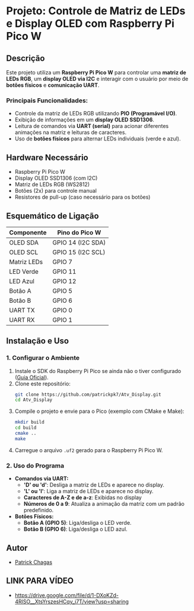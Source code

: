 # Projeto: Controle de Matriz de LEDs e Display OLED com Raspberry Pi Pico W

## Descrição
Este projeto utiliza um **Raspberry Pi Pico W** para controlar uma **matriz de LEDs RGB**, um **display OLED via I2C** e interagir com o usuário por meio de **botões físicos** e **comunicação UART**.

### **Principais Funcionalidades:**
- Controle da matriz de LEDs RGB utilizando **PIO (Programável I/O)**.
- Exibição de informações em um **display OLED SSD1306**.
- Leitura de comandos via **UART (serial)** para acionar diferentes animações na matriz e leituras de caracteres.
- Uso de **botões físicos** para alternar LEDs individuais (verde e azul).

## **Hardware Necessário**
- Raspberry Pi Pico W
- Display OLED SSD1306 (com I2C)
- Matriz de LEDs RGB (WS2812)
- Botões (2x) para controle manual
- Resistores de pull-up (caso necessário para os botões)

## **Esquemático de Ligação**
| Componente     | Pino do Pico W |
|---------------|---------------|
| OLED SDA      | GPIO 14 (I2C SDA) |
| OLED SCL      | GPIO 15 (I2C SCL) |
| Matriz LEDs   | GPIO 7 |
| LED Verde     | GPIO 11 |
| LED Azul      | GPIO 12 |
| Botão A      | GPIO 5 |
| Botão B      | GPIO 6 |
| UART TX       | GPIO 0 |
| UART RX       | GPIO 1 |

## **Instalação e Uso**
### **1. Configurar o Ambiente**
1. Instale o SDK do Raspberry Pi Pico se ainda não o tiver configurado ([Guia Oficial](https://datasheets.raspberrypi.com/pico/getting-started-with-pico.pdf)).
2. Clone este repositório:
   ```sh
   git clone https://github.com/patrickpk7/Atv_Display.git
   cd Atv_Display
   ```
3. Compile o projeto e envie para o Pico (exemplo com CMake e Make):
   ```sh
   mkdir build
   cd build
   cmake ..
   make
   ```
4. Carregue o arquivo `.uf2` gerado para o Raspberry Pi Pico W.

### **2. Uso do Programa**
- **Comandos via UART:**
  - **'D' ou 'd'**: Desliga a matriz de LEDs e aparece no display.
  - **'L' ou 'l'**: Liga a matriz de LEDs e aparece no display.
  - **Caracteres de A-Z e de a-z**: Exibidas no display
  - **Números de 0 a 9**: Atualiza a animação da matriz com um padrão predefinido.
- **Botões Físicos:**
  - **Botão A (GPIO 5)**: Liga/desliga o LED verde.
  - **Botão B (GPIO 6)**: Liga/desliga o LED azul.

## **Autor**
- [Patrick Chagas](https://github.com/patrickpk7)

## **LINK PARA VÍDEO**
- https://drive.google.com/file/d/1-DXoKZd-4RlSO__XtsYrszesHCqy_i7T/view?usp=sharing

